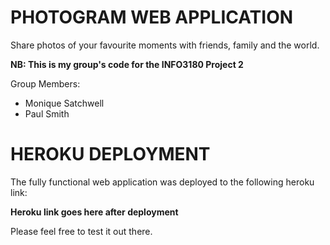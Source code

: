 # PHOTOGRAM WEB APPLICATION

Share photos of your favourite moments with friends, family and the world.

**NB: This is my group's code for the INFO3180 Project 2**

Group Members: 
* Monique Satchwell
* Paul Smith


# HEROKU DEPLOYMENT

The fully functional web application was deployed to the following heroku link:

**Heroku link goes here after deployment**

Please feel free to test it out there.
